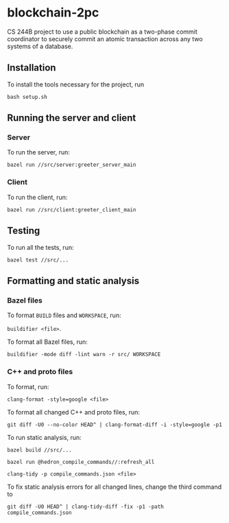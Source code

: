# blockchain-2pc
CS 244B project to use a public blockchain as a two-phase commit coordinator to securely commit an atomic transaction across any two systems of a database.


## Installation

To install the tools necessary for the project, run

`bash setup.sh`

## Running the server and client

### Server

To run the server, run:

`bazel run //src/server:greeter_server_main`

### Client

To run the client, run:

`bazel run //src/client:greeter_client_main`

## Testing

To run all the tests, run:

`bazel test //src/...`

## Formatting and static analysis

### Bazel files

To format `BUILD` files and `WORKSPACE`, run:

`buildifier <file>`.

To format all Bazel files, run:

`buildifier -mode diff -lint warn -r src/ WORKSPACE`

### C++ and proto files

To format, run:

`clang-format -style=google <file>`

To format all changed C++ and proto files, run:

`git diff -U0 --no-color HEAD^ | clang-format-diff -i -style=google -p1`

To run static analysis, run:

`bazel build //src/...`

`bazel run @hedron_compile_commands//:refresh_all`

`clang-tidy -p compile_commands.json <file>`

To fix static analysis errors for all changed lines, change the third command to

`git diff -U0 HEAD^ | clang-tidy-diff -fix -p1 -path compile_commands.json`
